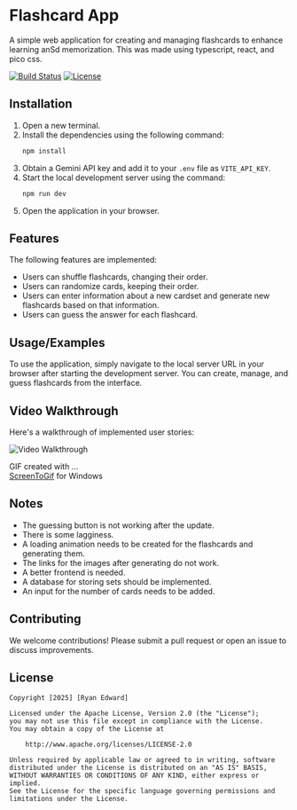 # Flashcard App

A simple web application for creating and managing flashcards to enhance learning anSd memorization. This was made using typescript, react, and pico css.

[![Build Status](https://img.shields.io/badge/build-passing-brightgreen)](https://example.com)
[![License](https://img.shields.io/badge/license-Apache%202.0-blue.svg)](https://opensource.org/licenses/Apache-2.0)

## Installation

1. Open a new terminal.
2. Install the dependencies using the following command:
   ```bash
   npm install
   ```
3. Obtain a Gemini API key and add it to your `.env` file as `VITE_API_KEY`.
4. Start the local development server using the command:
   ```bash
   npm run dev
   ```
5. Open the application in your browser.

## Features

The following features are implemented:

- Users can shuffle flashcards, changing their order.
- Users can randomize cards, keeping their order.
- Users can enter information about a new cardset and generate new flashcards based on that information.
- Users can guess the answer for each flashcard.

## Usage/Examples

To use the application, simply navigate to the local server URL in your browser after starting the development server. You can create, manage, and guess flashcards from the interface.

## Video Walkthrough

Here's a walkthrough of implemented user stories:

<img src='public\fourthIteration.gif' title='Video gif' width='' alt='Video Walkthrough' />

GIF created with ...  
[ScreenToGif](https://www.screentogif.com/) for Windows

## Notes

- The guessing button is not working after the update.
- There is some lagginess.
- A loading animation needs to be created for the flashcards and generating them.
- The links for the images after generating do not work.
- A better frontend is needed.
- A database for storing sets should be implemented.
- An input for the number of cards needs to be added.

## Contributing

We welcome contributions! Please submit a pull request or open an issue to discuss improvements.

## License

    Copyright [2025] [Ryan Edward]

    Licensed under the Apache License, Version 2.0 (the "License");
    you may not use this file except in compliance with the License.
    You may obtain a copy of the License at

        http://www.apache.org/licenses/LICENSE-2.0

    Unless required by applicable law or agreed to in writing, software
    distributed under the License is distributed on an "AS IS" BASIS,
    WITHOUT WARRANTIES OR CONDITIONS OF ANY KIND, either express or implied.
    See the License for the specific language governing permissions and
    limitations under the License.
